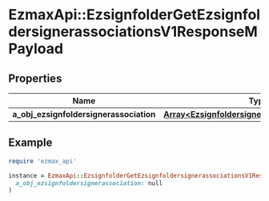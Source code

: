 # EzmaxApi::EzsignfolderGetEzsignfoldersignerassociationsV1ResponseMPayload

## Properties

| Name | Type | Description | Notes |
| ---- | ---- | ----------- | ----- |
| **a_obj_ezsignfoldersignerassociation** | [**Array&lt;EzsignfoldersignerassociationResponse&gt;**](EzsignfoldersignerassociationResponse.md) |  |  |

## Example

```ruby
require 'ezmax_api'

instance = EzmaxApi::EzsignfolderGetEzsignfoldersignerassociationsV1ResponseMPayload.new(
  a_obj_ezsignfoldersignerassociation: null
)
```

